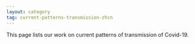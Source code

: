 ```yaml
---
layout: category
tag: current-patterns-transmission-zhcn
---
```


This page lists our work on current patterns of transmission of Covid-19.